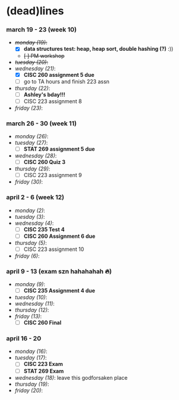 # (dead)lines 

### march 19 - 23 (week 10)
- ~~_monday (19)_:~~
  - [x] **data structures test: heap, heap sort, double hashing (?)** :))
  - ~~[ ] PM workshop~~
- ~~_tuesday (20)_:~~ 
- _wednesday (21)_:
  - [x] **CISC 260 assignment 5 due**
  - [ ] go to TA hours and finish 223 assn
- _thursday (22)_: 
  - [ ] **Ashley's bday!!!**
  - [ ] CISC 223 assignment 8
- _friday (23)_: 

### march 26 - 30 (week 11)
- _monday (26)_: 
- _tuesday (27)_: 
  - [ ] **STAT 269 assignment 5 due** 
- _wednesday (28)_: 
  - [ ] **CISC 260 Quiz 3**
- _thursday (29)_: 
  - [ ] CISC 223 assignment 9
- _friday (30)_: 

### april 2 - 6 (week 12)
- _monday (2)_: 
- _tuesday (3)_: 
- _wednesday (4)_:
  - [ ] **CISC 235 Test 4**
  - [ ] **CISC 260 Assignment 6 due**
- _thursday (5)_: 
  - [ ] CISC 223 assignment 10
- _friday (6)_: 

### april 9 - 13 (exam szn hahahahah 🔥)
- _monday (9)_: 
  - [ ] **CISC 235 Assignment 4 due**
- _tuesday (10)_: 
- _wednesday (11)_: 
- _thursday (12)_: 
- _friday (13)_:
  - [ ] **CISC 260 Final**
 
### april 16 - 20
- _monday (16)_: 
- _tuesday (17)_: 
  - [ ] **CISC 223 Exam**
  - [ ] **STAT 269 Exam**
- _wednesday (18)_: leave this godforsaken place
- _thursday (19)_: 
- _friday (20)_: 
